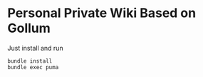 # Personal Private Wiki Based on Gollum 

Just install and run
```
bundle install
bundle exec puma
```